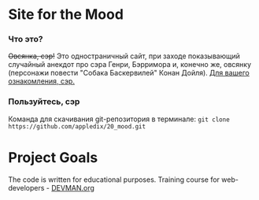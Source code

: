 # Site for the Mood

### Что это?
~~Овсянка, сэр!~~
Это одностраничный сайт, при заходе показывающий случайный анекдот про сэра Генри, Бэрримора и, конечно же, овсянку (персонажи повести "Собака Баскервилей" Конан Дойля).
[Для вашего ознакомления, сэр.](https://appledix.github.io/20_mood)

### Пользуйтесь, сэр
Команда для скачивания git-репозитория в терминале: `git clone https://github.com/appledix/20_mood.git`

# Project Goals

The code is written for educational purposes. Training course for web-developers - [DEVMAN.org](https://devman.org)
